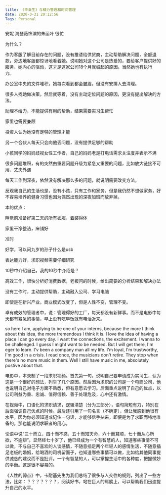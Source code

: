 ```yaml
---
title: 《毕业生》与精力管理和时间管理
date: 2020-3-31 20:12:56
Tags: Personal
---
```



安妮 海瑟薇饰演的朱丽叶 很忙

为什么？

作为客服了解目前存在的问题，没有推诿给供货商，主动帮助解决问题，全额退款，旁边地客服都惊讶地看着她。说明她对这个公司是热爱的，要给客户提供好的服务，她内心的驱动，这才是这家公司18个月就崛起的原因。当然她也有执行力。

办公室中央的文件堆积，她每次看到都会皱眉，但没有安排人去清理。

很多人找她做决策，然后就等着，没有主动定位问题的原因，更没有提出解决的方法。

助理不给力，不能提供有用的帮助，结果需要实习生帮忙

家里也需要兼顾

投资人认为她没有足够的管理才能

另一个合伙人每天只会向他丢问题，没有提供足够的帮助

小孩同学的妈妈歧视女性工作者，自己的妈妈老是打电话需求关注度并表示不满

很多问题堆积，有的突然由重要问题升级为紧急又重要的问题，比如放大链接不可用、丈夫外遇

每天工作到深夜，依然没有解决那么多的问题，就说明需要改变方法，

反观我自己的生活也是，没有小孩，只有工作和家务，但是我仍然不想做家务，好不容易培养的健身习惯也因为偶然出现的深夜加班而放弃掉。



本的优点：

睡觉前准备好第二天的所有衣服，着装得体

家里干净整洁，床铺好

准时

好学，可以问九岁的孙子什么是usb

表达能力好，求职视频需要仔细研究

10秒中介绍自己，我的10秒中介绍是？

高效工作，很快分析好消费数据，老板问的时候，给出简要的分析结果和解决办法

没有工作时，主动提供帮助，主动融入公司、学习电脑



即使是在新兴产业，商业模式改变了，但是人性不变，管理不变。

卓有成效的管理者中，说：管理得好的工厂，每天都没有新鲜事。而不是电影中每天都有紧急的事情，早上没有吃早饭就有电话近来。



so here I am, applying to be one of your interns, because the more I think about this idea, the more tremendous I think it is. I love the idea of having a place I can go every day. I want the connections, the excitement. I wanna to be challenged. I guess I might want to be needed. But I will get there, I'm eger to learn.  I'v been a company man all my life. I'm loyal, I'm trustworthy, I'm good in a crisis. I read once, the musicians don't retire. They stop when there's no more music in them. Well I still have music in me, absolutely postive about that.

电影中，本录制了一段求职视频。首先第一句，说明自己要申请成为实习生，认为这是一个很好的想法，列举了几个原因。然后因为求职的公司是一个电商公司，他也说明自己对电子方面不熟悉，但有意愿去学习。后面重点说明了自己的优点，以公司利益为重、忠诚、值得信赖、善于处理危及，心中还有激情。

在视频中，口语化的求职请求，逻辑清楚（分为三部分），语句简短有力，特别在后面强调自己优点的时候。最后还引用了一句名言（不确定），但让我感到他很有水平，因为你必须知道或记住一句话，才能够信手拈来，即便是为了求职而特地准备的，那也能说明求职者的用心。



论语中说“三十而立，四十而不惑，五十而知天命，六十而耳顺，七十而从心所欲，不逾矩”。显然经七十岁了，他已经成为一个有智慧的人，知道哪些事情不可以做，不与自己不喜欢的人谈感情，不随意插足两个年轻人的感情生活，不随意插足老板的婚姻，给喝酒的司机留面子，也知道哪些事情可以做，比如给其他同事提供诚恳的建议而不是批评。一个有智慧的人，可以掌握生活中的各种度，把握微妙的平衡。这是很不容易的。

《人性的弱点》中，卡耐基先生为我们总结了很多与人交往的规则，列出了一些方法，比如：？？？？？？？，阅读好书，站在巨人的肩膀上，可以帮助我们迅速提升自己的水平。

